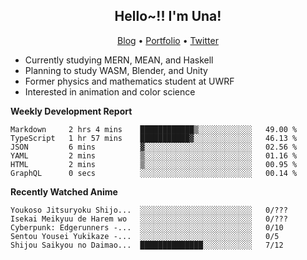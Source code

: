 <h2 align="center">
  Hello~!! I'm Una!
</h2>

<p align="center">
  <a href="https://anarchy.website/">Blog</a> &bull;
  <a href="https://una-ada.github.io/">Portfolio</a> &bull;
  <a href="https://twitter.com/xn__z7x">Twitter</a>
</p>

- Currently studying MERN, MEAN, and Haskell
- Planning to study WASM, Blender, and Unity
- Former physics and mathematics student at UWRF
- Interested in animation and color science

**Weekly Development Report**

<!--START_SECTION:waka-->

```text
Markdown     2 hrs 4 mins    ████████████▒░░░░░░░░░░░░   49.00 %
TypeScript   1 hr 57 mins    ███████████▓░░░░░░░░░░░░░   46.13 %
JSON         6 mins          ▓░░░░░░░░░░░░░░░░░░░░░░░░   02.56 %
YAML         2 mins          ▒░░░░░░░░░░░░░░░░░░░░░░░░   01.16 %
HTML         2 mins          ▒░░░░░░░░░░░░░░░░░░░░░░░░   00.95 %
GraphQL      0 secs          ░░░░░░░░░░░░░░░░░░░░░░░░░   00.14 %
```

<!--END_SECTION:waka-->

**Recently Watched Anime**

<!-- RECENT-ANIME:START -->

    Youkoso Jitsuryoku Shijo...  ░░░░░░░░░░░░░░░░░░░░░░░░░   0/???
    Isekai Meikyuu de Harem wo   ░░░░░░░░░░░░░░░░░░░░░░░░░   0/???
    Cyberpunk: Edgerunners -...  ░░░░░░░░░░░░░░░░░░░░░░░░░   0/10
    Sentou Yousei Yukikaze -...  ░░░░░░░░░░░░░░░░░░░░░░░░░   0/5
    Shijou Saikyou no Daimao...  ██████████████░░░░░░░░░░░   7/12
<!-- RECENT-ANIME:END -->
